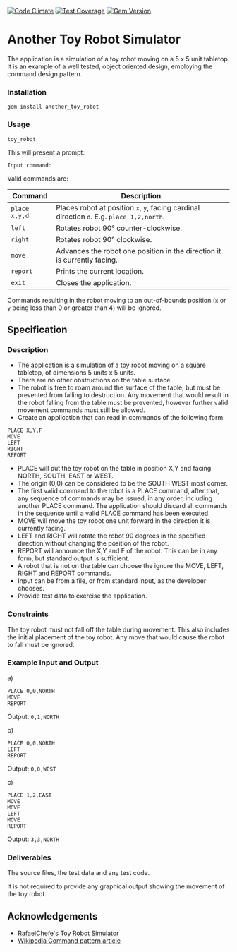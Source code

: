 [![Code Climate](https://codeclimate.com/github/drzel/toy_robot/badges/gpa.svg)](https://codeclimate.com/github/drzel/toy_robot)
[![Test Coverage](https://codeclimate.com/github/drzel/toy_robot/badges/coverage.svg)](https://codeclimate.com/github/drzel/toy_robot/coverage)
[![Gem Version](https://badge.fury.io/rb/another_toy_robot.svg)](https://badge.fury.io/rb/another_toy_robot)

# Another Toy Robot Simulator
The application is a simulation of a toy robot moving on a 5 x 5 unit tabletop. It
is an example of a well tested, object oriented design, employing the command design
pattern.

### Installation
```
gem install another_toy_robot
```

### Usage
```
toy_robot
```

This will present a prompt:
```
Input command:
```

Valid commands are:

| Command       | Description
| ------------- | ---
| `place x,y,d` | Places robot at position `x`, `y`, facing cardinal direction `d`. E.g. `place 1,2,north`.
| `left`        | Rotates robot 90° counter-clockwise.
| `right`       | Rotates robot 90° clockwise.
| `move`        | Advances the robot one position in the direction it is currently facing.
| `report`      | Prints the current location.
| `exit`        | Closes the application.

Commands resulting in the robot moving to an out-of-bounds position (`x` or `y` being less than 0 or greater than 4) will be ignored.

## Specification

### Description
- The application is a simulation of a toy robot moving on a square tabletop, 
of dimensions 5 units x 5 units.
- There are no other obstructions on the table surface.
- The robot is free to roam around the surface of the table, but must be 
prevented from falling to destruction. Any movement that would result in the 
robot falling from the table must be prevented, however further valid 
movement commands must still be allowed.
- Create an application that can read in commands of the following form:

```
PLACE X,Y,F
MOVE
LEFT
RIGHT
REPORT
```

- PLACE will put the toy robot on the table in position X,Y and facing NORTH,
SOUTH, EAST or WEST.
- The origin (0,0) can be considered to be the SOUTH WEST most corner.
- The first valid command to the robot is a PLACE command, after that, any
sequence of commands may be issued, in any order, including another PLACE
command. The application should discard all commands in the sequence until a
valid PLACE command has been executed.
- MOVE will move the toy robot one unit forward in the direction it is currently
facing.
- LEFT and RIGHT will rotate the robot 90 degrees in the specified direction
without changing the position of the robot.
- REPORT will announce the X,Y and F of the robot. This can be in any form, but
standard output is sufficient.
- A robot that is not on the table can choose the ignore the MOVE, LEFT, RIGHT
and REPORT commands.
- Input can be from a file, or from standard input, as the developer chooses.
- Provide test data to exercise the application.

### Constraints
The toy robot must not fall off the table during movement. This also includes 
the initial placement of the toy robot. Any move that would cause the robot 
to fall must be ignored.

### Example Input and Output
a)
```
PLACE 0,0,NORTH
MOVE
REPORT
```
Output: `0,1,NORTH`

b)
```
PLACE 0,0,NORTH
LEFT
REPORT
```
Output: `0,0,WEST`

c)
```
PLACE 1,2,EAST
MOVE
MOVE
LEFT
MOVE
REPORT
```
Output: `3,3,NORTH`

### Deliverables
The source files, the test data and any test code.

It is not required to provide any graphical output showing the movement of the
toy robot. 

## Acknowledgements
- [RafaelChefe's Toy Robot Simulator](https://github.com/RafaelChefe/toy_robot)
- [Wikipedia Command pattern article](https://en.wikipedia.org/wiki/Command_pattern)
